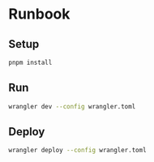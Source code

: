 # Runbook

## Setup

```bash
pnpm install
```

## Run

```bash
wrangler dev --config wrangler.toml
```

## Deploy

```bash
wrangler deploy --config wrangler.toml
```